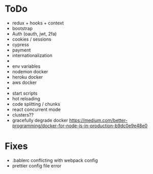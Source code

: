 # ToDo

- redux + hooks + context
- bootstrap
- Auth (oauth, jwt, 2fa)
- cookies / sessions
- cypress
- payment
- internationalization
-
- env variables
- nodemon docker
- heroku docker
- aws docker
-
- start scripts
- hot reloading
- code splitting / chunks
- react concurrent mode
- clusters??
- gracefully degrade docker https://medium.com/better-programming/docker-for-node-js-in-production-b9dc0e9e48e0
  <!-- AU/src/root/root-module.jsx -->
  <!-- AU/src/src/shrade/logger.ts -->

# Fixes

- .bablerc conflicting with webpack config
- prettier config file error
